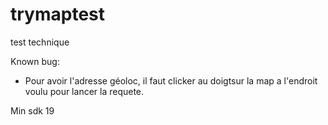 # trymaptest
test technique

Known bug:
- Pour avoir l'adresse géoloc, il faut clicker au doigtsur la map a l'endroit voulu pour lancer la requete.


Min sdk 19
